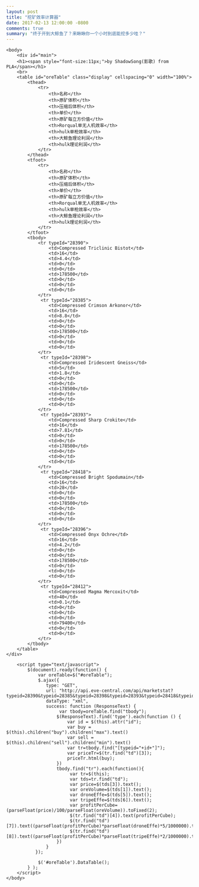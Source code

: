 ```yaml
---
layout: post
title: "挖矿效率计算器"
date: 2017-02-13 12:00:00 -0800
comments: true
summary: "终于开到大鲸鱼了？来瞅瞅你一个小时到底能挖多少哇？"
---
```


<html>
	<head>
		<script src="http://cdn.bootcss.com/jquery/3.1.1/jquery.min.js"></script>
		<link rel="stylesheet" href="https://cdn.datatables.net/1.10.13/css/jquery.dataTables.min.css">
		<script src="https://cdn.datatables.net/1.10.13/js/jquery.dataTables.min.js"></script>
	</head>

	<body>
		<div id="main">
		<h1><span style="font-size:11px;">by ShadowSong(影歌) from PLA</span></h1>
		<br>
		<table id="oreTable" class="display" cellspacing="0" width="100%">
			<thead>
				<tr>
					<th>名称</th>
					<th>原矿体积</th>
					<th>压缩后体积</th>
					<th>单价</th>
					<th>原矿每立方价值</th>
					<th>Rorqual单无人机效率</th>
					<th>hulk单枪效率</th>
					<th>大鲸鱼理论利润</th>
					<th>hulk理论利润</th>
				</tr>
			</thead>
			<tfoot>
				<tr>
					<th>名称</th>
					<th>原矿体积</th>
					<th>压缩后体积</th>
					<th>单价</th>
					<th>原矿每立方价值</th>
					<th>Rorqual单无人机效率</th>
					<th>hulk单枪效率</th>
					<th>大鲸鱼理论利润</th>
					<th>hulk理论利润</th>
				</tr>
			</tfoot>
			<tbody>
				<tr typeId="28390">
					<td>Compressed Triclinic Bistot</td>
					<td>16</td>
					<td>4.4</td>
					<td>0</td>
					<td>0</td>
					<td>178500</td>
					<td>0</td>
					<td>0</td>
					<td>0</td>
				</tr>
				 <tr typeId="28385">
					<td>Compressed Crimson Arkonor</td>
					<td>16</td>
					<td>8.8</td>
					<td>0</td>
					<td>0</td>
					<td>178500</td>
					<td>0</td>
					<td>0</td>
					<td>0</td>
				</tr>
				 <tr typeId="28398">
					<td>Compressed Iridescent Gneiss</td>
					<td>5</td>
					<td>1.8</td>
					<td>0</td>
					<td>0</td>
					<td>178500</td>
					<td>0</td>
					<td>0</td>
					<td>0</td>
				</tr>
				 <tr typeId="28393">
					<td>Compressed Sharp Crokite</td>
					<td>16</td>
					<td>7.81</td>
					<td>0</td>
					<td>0</td>
					<td>178500</td>
					<td>0</td>
					<td>0</td>
					<td>0</td>
				</tr>
				 <tr typeId="28418">
					<td>Compressed Bright Spodumain</td>
					<td>16</td>
					<td>28</td>
					<td>0</td>
					<td>0</td>
					<td>178500</td>
					<td>0</td>
					<td>0</td>
					<td>0</td>
				</tr>
				 <tr typeId="28396">
					<td>Compressed Onyx Ochre</td>
					<td>16</td>
					<td>4.2</td>
					<td>0</td>
					<td>0</td>
					<td>178500</td>
					<td>0</td>
					<td>0</td>
					<td>0</td>
				</tr>
				 <tr typeId="28412">
					<td>Compressed Magma Mercoxit</td>
					<td>40</td>
					<td>0.1</td>
					<td>0</td>
					<td>0</td>
					<td>0</td>
					<td>79400</td>
					<td>0</td>
					<td>0</td>
				</tr>
			</tbody>
		</table>
	</div>

		<script type="text/javascript">
			$(document).ready(function() {
				var oreTable=$("#oreTable");
				$.ajax({  
                   type: "GET",  
                   url: "http://api.eve-central.com/api/marketstat?typeid=28390&typeid=28385&typeid=28398&typeid=28393&typeid=28418&typeid=28396&typeid=28412&usesystem=30000142",  
                   dataType: "xml",  
                   success: function (ResponseText) { 
						var tbody=oreTable.find("tbody");
                       $(ResponseText).find('type').each(function () {  
                           var id = $(this).attr("id");
                           var buy = $(this).children("buy").children("max").text()
                           var sell = $(this).children("sell").children("min").text()
						   var tr=tbody.find("[typeid="+id+"]");
						   var priceTr=$(tr.find("td")[3]);
						   priceTr.html(buy);
                       })
					   tbody.find("tr").each(function(){
							var tr=$(this);
							var tds=tr.find("td");
							var price=$(tds[3]).text();
							var oreVolume=$(tds[1]).text();
							var droneEffe=$(tds[5]).text();
							var tripeEffe=$(tds[6]).text();
							var profitPerCube=(parseFloat(price)/100/parseFloat(oreVolume)).toFixed(2);
							$(tr.find("td")[4]).text(profitPerCube);
							$(tr.find("td")[7]).text((parseFloat(profitPerCube)*parseFloat(droneEffe)*5/1000000).toFixed(2)+"M");
							$(tr.find("td")[8]).text((parseFloat(profitPerCube)*parseFloat(tripeEffe)*2/1000000).toFixed(2)+"M");
					   })
                   }  
               });  
			
				$('#oreTable').DataTable();
			} );
		</script>
	</body>
</html>

